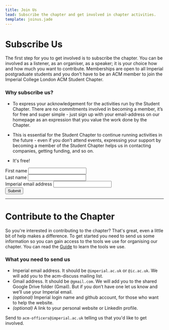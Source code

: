 ```yaml
---
title: Join Us
lead: Subscribe the chapter and get involved in chapter activities.
template: joinus.jade
---
```


# Subscribe Us
The first step for you to get involved is to subscribe the chapter.
You can be involved as a listener, as an organiser, as a speaker; it is your choice how and how much you want to contribute.
Memberships are open to all Imperial postgraduate students and you don’t have to be an ACM member to join the Imperial College London ACM Student Chapter.

### Why subscribe us?

* To express your acknowledgement for the activities run by the Student Chapter. 
There are no commitments involved in becoming a member, it’s for free and super simple - just sign up with your email-address on our homepage as an expression that you value the work done by the Chapter.

* This is essential for the Student Chapter to continue running activities in the future - even if you don’t attend events, expressing your support by becoming a member of the Student Chapter helps us in contacting companies, getting funding, and so on.

* It's free!

<div class="row">
  <div class="col-lg-6">
    <form action="/membership-form.php" method="post" name="membership-form" role="form" novalidate="novalidate" class="bv-form"><button type="submit" class="bv-hidden-submit" style="display: none; width: 0px; height: 0px;"></button>
      <div class="row">
        <div class="form-group col-md-6 has-feedback">
          <label for="input-firstname">First name</label>
          <input id="input-firstname" name="firstname" maxlength="100" class="form-control" data-bv-field="firstname" type="text"><i style="display: none;" class="form-control-feedback" data-bv-icon-for="firstname"></i>
        <small style="display: none;" class="help-block" data-bv-validator="notEmpty" data-bv-for="firstname" data-bv-result="NOT_VALIDATED">Your first name is required and cannot be empty</small><small style="display: none;" class="help-block" data-bv-validator="stringLength" data-bv-for="firstname" data-bv-result="NOT_VALIDATED">Please enter a value with valid length</small></div>
        <div class="form-group col-md-6 has-feedback">
          <label for="input-lastname">Last name</label>
          <input id="input-lastname" name="lastname" maxlength="100" class="form-control" data-bv-field="lastname" type="text"><i style="display: none;" class="form-control-feedback" data-bv-icon-for="lastname"></i>
        <small style="display: none;" class="help-block" data-bv-validator="notEmpty" data-bv-for="lastname" data-bv-result="NOT_VALIDATED">Your last name is required and cannot be empty</small><small style="display: none;" class="help-block" data-bv-validator="stringLength" data-bv-for="lastname" data-bv-result="NOT_VALIDATED">Please enter a value with valid length</small></div>
      </div>
      <div class="form-group has-feedback">
        <label for="input-email">Imperial email address</label>
        <input id="input-email" name="email" class="form-control" data-bv-field="email" type="email"><i style="display: none;" class="form-control-feedback" data-bv-icon-for="email"></i>
      <small style="display: none;" class="help-block" data-bv-validator="notEmpty" data-bv-for="email" data-bv-result="NOT_VALIDATED">Your email address is required and cannot be empty</small><small style="display: none;" class="help-block" data-bv-validator="emailAddress" data-bv-for="email" data-bv-result="NOT_VALIDATED">The input is not a valid email address</small><small style="display: none;" class="help-block" data-bv-validator="regexp" data-bv-for="email" data-bv-result="NOT_VALIDATED">The email must be an @imperial.ac.uk or @ic.ac.uk e-mail address</small></div>
      <button type="submit" class="btn btn-default">Submit</button>
    </form>
  </div>
</div>

---


# Contribute to the Chapter

So you're interested in contributing to the chapter? That's great, even a little bit of help makes a difference.
To get started you need to send us some information so you can gain access to the tools we use for organising our chapter.
You can read the [Guide](/officer/) to learn the tools we use.

### What you need to send us

- Imperial email address.
It should be ``@imperial.ac.uk`` or ``@ic.ac.uk``.
We will add you to the acm-discuss mailing list.
- Gmail address.
It should be ``@gmail.com``.
We will add you to the shared Google Drive folder (Gmail).
But if you don’t have one let us know and we’ll use your Imperial email.
- *(optional)* Imperial login name and github account, for those who want to help the website.
- *(optional)* A link to your personal website or LinkedIn profile.

Send to ``acm-officers@imperial.ac.uk`` telling us that you'd like to get involved.

